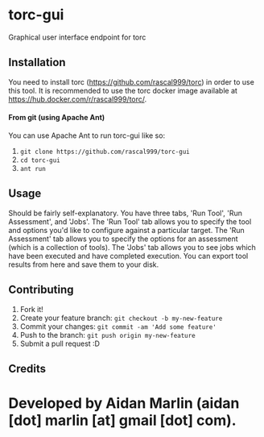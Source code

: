 # torc-gui
Graphical user interface endpoint for torc

## Installation

You need to install torc (https://github.com/rascal999/torc) in order to
use this tool. It is recommended to use the torc docker image available at
https://hub.docker.com/r/rascal999/torc/.

#### From git (using Apache Ant)

You can use Apache Ant to run torc-gui like so:

1. ``git clone https://github.com/rascal999/torc-gui``
2. ``cd torc-gui``
3. ``ant run``

## Usage

Should be fairly self-explanatory. You have three tabs, 'Run Tool',
'Run Assessment', and 'Jobs'. The 'Run Tool' tab allows you to specify
the tool and options you'd like to configure against a particular target.
The 'Run Assessment' tab allows you to specify the options for an
assessment (which is a collection of tools). The 'Jobs' tab allows you to
see jobs which have been executed and have completed execution. You can
export tool results from here and save them to your disk.

## Contributing

1. Fork it!
2. Create your feature branch: `git checkout -b my-new-feature`
3. Commit your changes: `git commit -am 'Add some feature'`
4. Push to the branch: `git push origin my-new-feature`
5. Submit a pull request :D

## Credits

Developed by Aidan Marlin (aidan [dot] marlin [at] gmail [dot] com).
=======
